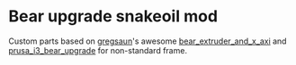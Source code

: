 # Bear upgrade snakeoil mod
Custom parts based on  [gregsaun](https://github.com/gregsaun)'s awesome [bear_extruder_and_x_axi](https://github.com/gregsaun/bear_extruder_and_x_axis) and [prusa_i3_bear_upgrade](https://github.com/gregsaun/prusa_i3_bear_upgrade) for non-standard frame.
